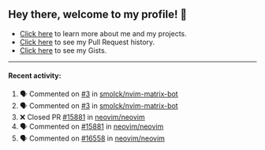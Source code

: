 ## Hey there, welcome to my profile! 👋

- [Click here](https://seandewar.github.io/) to learn more about me and my projects.
- [Click here](https://github.com/search?p=1&q=author%3Aseandewar+is%3Apr) to see my Pull Request history.
- [Click here](https://gist.github.com/seandewar) to see my Gists.

---

#### Recent activity:

<!--START_SECTION:activity-->
1. 🗣 Commented on [#3](https://github.com/smolck/nvim-matrix-bot/issues/3) in [smolck/nvim-matrix-bot](https://github.com/smolck/nvim-matrix-bot)
2. 🗣 Commented on [#3](https://github.com/smolck/nvim-matrix-bot/issues/3) in [smolck/nvim-matrix-bot](https://github.com/smolck/nvim-matrix-bot)
3. ❌ Closed PR [#15881](https://github.com/neovim/neovim/pull/15881) in [neovim/neovim](https://github.com/neovim/neovim)
4. 🗣 Commented on [#15881](https://github.com/neovim/neovim/issues/15881) in [neovim/neovim](https://github.com/neovim/neovim)
5. 🗣 Commented on [#16558](https://github.com/neovim/neovim/issues/16558) in [neovim/neovim](https://github.com/neovim/neovim)
<!--END_SECTION:activity-->
